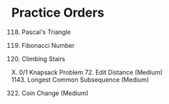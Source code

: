 # Practice Orders
118. Pascal's Triangle

509. Fibonacci Number
70. Climbing Stairs
    
X. 0/1 Knapsack Problem
72. Edit Distance (Medium) <br>
1143. Longest Common Subsequence (Medium)

322. Coin Change (Medium)
